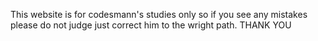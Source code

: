 This website is for codesmann's studies only so if you see any mistakes please do not judge just correct him to the wright path.
THANK YOU
